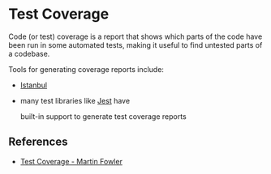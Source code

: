 # Test Coverage

Code \(or test\) coverage is a report that shows which parts of the code have been run in some automated tests, making it useful to find untested parts of a codebase.

Tools for generating coverage reports include:

* [Istanbul](https://istanbul.js.org/)
* many test libraries like [Jest](https://facebook.github.io/jest/) have

  built-in support to generate test coverage reports

## References

* [Test Coverage - Martin Fowler](https://www.martinfowler.com/bliki/TestCoverage.html)

